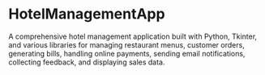 # HotelManagementApp
A comprehensive hotel management application built with Python, Tkinter, and various libraries for managing restaurant menus, customer orders, generating bills, handling online payments, sending email notifications, collecting feedback, and displaying sales data.

